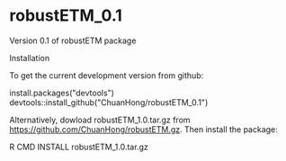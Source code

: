 robustETM_0.1
=============

Version 0.1 of robustETM package


Installation

To get the current development version from github:

install.packages("devtools")
devtools::install_github("ChuanHong/robustETM_0.1")

Alternatively, dowload robustETM_1.0.tar.gz from https://github.com/ChuanHong/robustETM.gz. Then install the package:

R CMD INSTALL robustETM_1.0.tar.gz
